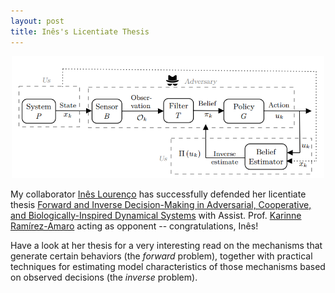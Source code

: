 ```yaml
---
layout: post
title: Inês's Licentiate Thesis
---
```


<p align="center">
    <img width="500" src="/img/ines_lic.png">
</p>

My collaborator [Inês Lourenço](https://www.kth.se/profile/ineslo) has successfully
defended her licentiate thesis [Forward and Inverse Decision-Making in Adversarial,
Cooperative, and Biologically-Inspired Dynamical
Systems](http://kth.diva-portal.org/smash/get/diva2:1555961/FULLTEXT01.pdf) with Assist.
Prof. [Karinne Ramírez-Amaro](https://scholar.google.de/citations?user=m24umY4AAAAJ&hl=en)
acting as opponent -- congratulations, Inês!  

Have a look at her thesis for a very interesting read on the mechanisms that generate
certain behaviors (the *forward* problem), together with practical techniques for
estimating model characteristics of those mechanisms based on observed decisions (the
*inverse* problem).
